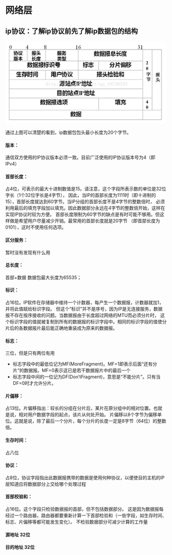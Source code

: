 


# 网络层

## ip协议：了解ip协议前先了解ip数据包的结构

![ip数据包结构](https://github.com/wangjiapu/Conclusion/blob/master/imge/WechatIMG17.jpeg)

通过上图可以清楚的看到，ip数据包包头最小长度为20个字节。

#### 版本：

通信双方使用的IP协议版本必须一致。目前广泛使用的IP协议版本号为4（即IPv4）

#### 首部长度：

占4位，可表示的最大十进制数值是15。请注意，这个字段所表示数的单位是32位字长（1个32位字长是4字节），
因此，当IP的首部长度为1111时（即十进制的15），首部长度就达到60字节。当IP分组的首部长度不是4字节的整数倍时，
必须利用最后的填充字段加以填充。因此数据部分永远在4字节的整数倍开始，这样在实现IP协议时较为方便。
首部长度限制为60字节的缺点是有时可能不够用。但这样做是希望用户尽量减少开销。最常用的首部长度就是20字节
（即首部长度为0101），这时不使用任何选项。

#### 区分服务：

暂时没有发现有什么用


#### 总长度：

首部+数据  数据包最大长度为65535；

#### 标识：

占16位。IP软件在存储器中维持一个计数器，每产生一个数据报，计数器就加1，并将此值赋给标识字段。
但这个“标识”并不是序号，因为IP是无连接服务，数据报不存在按序接收的问题。当数据报由于长度超过网络的MTU而必须分片时，
这个标识字段的值就被复制到所有的数据报的标识字段中。相同的标识字段的值使分片后的各数据报片最后能正确地重装成为原来的数据报。


#### 标志：

三位，但是只有两位有用
- 标志字段中的最低位记为MF(MoreFragment)。MF=1即表示后面“还有分片”的数据报。MF=0表示这已是若干数据报片中的最后一个
- 标志字段中间的一位记为DF(Don’tFragment)，意思是“不能分片”。只有当DF=0时才允许分片。

#### 片偏移：

占13位。片偏移指出：较长的分组在分片后，某片在原分组中的相对位置。也就是说，相对用户数据字段的起点，该片从何处开始。
片偏移以8个字节为偏移单位。这就是说，除了最后一个分片，每个分片的长度一定是8字节（64位）的整数倍。


#### 生存时间：

占八位

#### 协议：

占8位，协议字段指出此数据报携带的数据是使用何种协议，以便使目的主机的IP层知道应将数据部分上交给哪个处理过程

#### 首部校验和：

占16位。这个字段只检验数据报的首部，但不包括数据部分。
这是因为数据报每经过一个路由器，路由器都要重新计算一下首部检验和（一些字段，如生存时间、标志、片偏移等都可能发生变化）。
不检验数据部分可减少计算的工作量


#### 源地址 32位

#### 目的地址 32位



